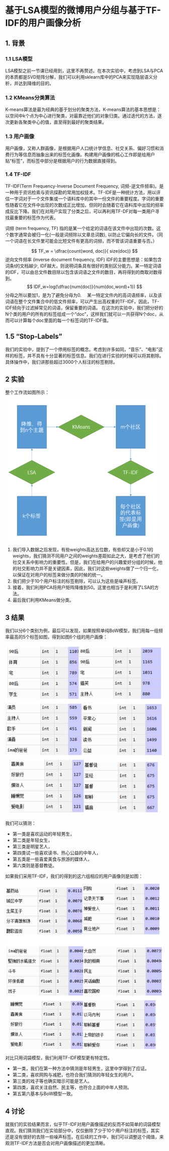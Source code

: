 # 基于LSA模型的微博用户分组与基于TF-IDF的用户画像分析
## 1. 背景
### 1.1 LSA模型

LSA模型之前一节课已经用到，这里不再赘述。在本次实验中，考虑到LSA与PCA的本质都是SVD矩阵分解，我们可以利用sklearn库中的PCA来实现隐层语义分析，并达到降维的目的。

### 1.2 KMeans分类算法

K-means算法是最为经典的基于划分的聚类方法，K-means算法的基本思想是：以空间中k个点为中心进行聚类，对最靠近他们的对象归类。通过迭代的方法，逐次更新各聚类中心的值，直至得到最好的聚类结果。

### 1.3 用户画像

用户画像，又称人群画像，是根据用户人口统计学信息、社交关系、偏好习惯和消费行为等信息而抽象出来的标签化画像。构建用户画像的核心工作即是给用户贴“标签”，而标签中部分是根据用户的行为数据直接得到。

### 1.4 TF-IDF

TF-IDF(Term Frequency-Inverse Document Frequency, 词频-逆文件频率)。是一种用于资讯检索与资讯探勘的常用加权技术。TF-IDF是一种统计方法，用以评估一字词对于一个文件集或一个语料库中的其中一份文件的重要程度。字词的重要性随着它在文件中出现的次数成正比增加，但同时会随着它在语料库中出现的频率成反比下降。我们在对用户实现了分类之后，可以再利用TF-DF对每一类用户寻找最重要的标签作为代表。

词频 (term frequency, TF) 指的是某一个给定的词语在该文件中出现的次数。这个数字通常会被归一化(一般是词频除以文章总词数), 以防止它偏向长的文件。（同一个词语在长文件里可能会比短文件有更高的词频，而不管该词语重要与否。）

$$
TF_w = \dfrac{count(word, doc)}{ size(doc)}
$$
逆向文件频率 (inverse document frequency, IDF) IDF的主要思想是：如果包含词条t的文档越少, IDF越大，则说明词条具有很好的类别区分能力。某一特定词语的IDF，可以由总文件数目除以包含该词语之文件的数目，再将得到的商取对数得到。
$$
IDF_w=log(\dfrac{num(doc)}{num(doc,word)+1})
$$
分母之所以要加1，是为了避免分母为0. 　某一特定文件内的高词语频率，以及该词语在整个文件集合中的低文件频率，可以产生出高权重的TF-IDF。因此，TF-IDF倾向于过滤掉常见的词语，保留重要的词语。 
在这次的实验中，我们把分好的N个类的用户的所有的标签组成一个“doc”，这样我们就可以一共获得N个doc，从而可以计算每个doc里面的每一个标签词的TF-IDF值。

## 1.5 “Stop-Labels”

我们的实验中，提到了一个停用标签的概念。考虑到许多如同，“音乐”、“电影”这样的标签，并不具有十分显著的标签信息。我们在进行实验的时候可以将其剔除。具体操作中，我们讲那些超过3000个人标注的标签剔除。

## 2 实验

整个工作流如图所示：

![](pasted1.png)

1. 我们导入数据之后发现，有些weights高达五位数，有些却又是小于0.1的weights，我们猜测不同用户之间的weights差距如此之大，是考虑了他们的社交关系中影响力的重要性。但是，我们在给用户的兴趣爱好分组的时候，他的社交影响力并不是关键因素，因此，我们对这些weights做了一个归一化，以保证在对用户的标签来做分类的时候的统一。
2. 我们把少于10个用户标注的标签剔除，可以认为这些是噪声标签。
3. 接着，我们利用PCA将用户矩阵降维到50。这里也相当于是利用了LSA的方法。
4. 最后我们利用KMeans做分类。

## 3 结果

我们以分6个类别为例，最后可以发现，如果按照单纯BoW模型，我们用每一组频率最高的5个标签如图，得到如图6个组的用户画像：

![](微信截图_20180606234022.png)

我们可以猜测：

- 第一类是喜欢运动的年轻男生，
- 第二类是年轻女生，
- 第三类是明星艺人，
- 第四类试一些喜欢读书、热心公益的中年人，
- 第五类是一些喜爱美食与旅游的媒体人，
- 第六类则是基督教徒。

如果我们采用TF-IDF，我们的得到的这六组相应的用户画像则是如图：

![](tesst.png)

对比只用词袋模型，我们利用TF-IDF模型更有特定性。

- 第一类，我们在第一种方法中猜测是年轻男生，这里中学得到了应证。	
- 第二类，喜欢网购与减肥，也符合我们猜测的年轻女生的用户。
- 第三类的戏子等也确实暗示可能是艺人。
- 第四类，喜欢关注自然、民主等，也符合上面的中年人预测。
- 第五第六基本与BoW模型一致。

## 4 讨论

就我们的实验结果而言，似乎TF-IDF对用户画像描述的反而不如简单的词袋模型直观。我们猜测我们在实验部分中，仅仅删除了少于10个用户标注的标签，其实还是没有很好的去除一些噪声标签。在后续的工作中，我们可以调整这个阈值，来观测TF-IDF方法是否会对用户画像描述的更加清晰。
